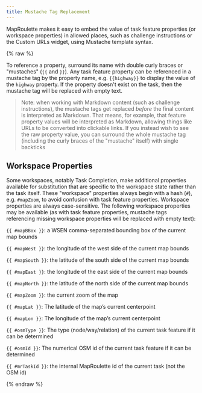 ```yaml
---
title: Mustache Tag Replacement
---
```


MapRoulette makes it easy to embed the value of task feature properties (or workspace properties) in allowed places, such as challenge instructions or the Custom URLs widget, using Mustache template syntax.

{% raw %}

To reference a property, surround its name with double curly braces or "mustaches" (`{{` and `}}`). Any task feature property can be referenced in a mustache tag by the property name, e.g. `{{highway}}` to display the value of the `highway` property. If the property doesn't exist on the task, then the mustache tag will be replaced with empty text.

> Note: when working with Markdown content (such as challenge instructions), the mustache tags get replaced *before* the final content is interpreted as Markdown. That means, for example, that feature property values will be interpreted as Markdown, allowing things like URLs to be converted into clickable links. If you instead wish to see the raw property value, you can surround the whole mustache tag (including the curly braces of the "mustache" itself) with single backticks

## Workspace Properties
Some workspaces, notably Task Completion, make additional properties available for substitution that are specific to the workspace state rather than the task itself. These "workspace" properties always begin with a hash (`#`), e.g. `#mapZoom`, to avoid confusion with task feature properties. Workspace properties are always case-sensitive. The following workspace properties may be available (as with task feature properties, mustache tags referencing missing workspace properties will be replaced with empty text):

`{{ #mapBBox }}`: a WSEN comma-separated bounding box of the current map bounds

`{{ #mapWest }}`: the longitude of the west side of the current map bounds

`{{ #mapSouth }}`: the latitude of the south side of the current map bounds

`{{ #mapEast }}`: the longitude of the east side of the current map bounds

`{{ #mapNorth }}`: the latitude of the north side of the current map bounds

`{{ #mapZoom }}`: the current zoom of the map

`{{ #mapLat }}`: The latitude of the map’s current centerpoint

`{{ #mapLon }}`: The longitude of the map’s current centerpoint

`{{ #osmType }}`: The type (node/way/relation) of the current task feature if it can be determined

`{{ #osmId }}`: The numerical OSM id of the current task feature if it can be determined

`{{ #mrTaskId }}`: the internal MapRoulette id of the current task (not the OSM id)

{% endraw %}
